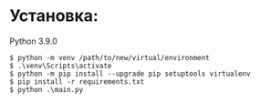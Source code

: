 # Установка:
Python 3.9.0
```console
$ python -m venv /path/to/new/virtual/environment
$ .\venv\Scripts\activate
$ python -m pip install --upgrade pip setuptools virtualenv
$ pip install -r requirements.txt
$ python .\main.py
```